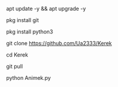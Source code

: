 
apt update -y && apt upgrade -y

pkg install git

pkg install python3

git clone https://github.com/Ua2333/Kerek

cd Kerek

git pull

python Animek.py





